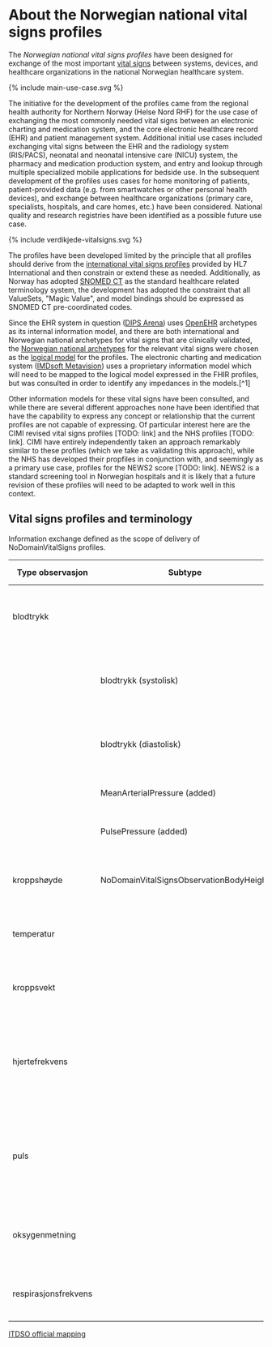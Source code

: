 # About the Norwegian national vital signs profiles

The *Norwegian national vital signs profiles* have been designed for exchange of the most important [vital signs](https://en.wikipedia.org/wiki/Vital_signs) between systems, devices, and healthcare organizations in the national Norwegian healthcare system.

<div>{% include main-use-case.svg %}</div>

The initiative for the development of the profiles came from the regional health authority for Northern Norway (Helse Nord RHF) for the use case of exchanging the most commonly needed vital signs between an electronic charting and medication system, and the core electronic healthcare record (EHR) and patient management system. Additional initial use cases included exchanging vital signs between the EHR and the radiology system (RIS/PACS), neonatal and neonatal intensive care (NICU) system, the pharmacy and medication production system, and entry and lookup through multiple specialized mobile applications for bedside use. In the subsequent development of the profiles uses cases for home monitoring of patients, patient-provided data (e.g. from smartwatches or other personal health devices), and exchange between healthcare organizations (primary care, specialists, hospitals, and care homes, etc.) have been considered. National quality and research registries have been identified as a possible future use case.

<div>{% include verdikjede-vitalsigns.svg %}</div>

The profiles have been developed limited by the principle that all profiles should derive from the [international vital signs profiles](http://hl7.org/fhir/vitalsigns.html) provided by HL7 International and then constrain or extend these as needed. Additionally, as Norway has adopted [SNOMED CT](https://www.snomed.org) as the standard healthcare related terminology system, the development has adopted the constraint that all ValueSets, "Magic Value", and model bindings should be expressed as SNOMED CT pre-coordinated codes.

Since the EHR system in question ([DIPS Arena](https://www.dips.com/)) uses [OpenEHR](https://www.openehr.org) archetypes as its internal information model, and there are both international and Norwegian national archetypes for vital signs that are clinically validated, the [Norwegian national archetypes](https://arketyper.no/ckm/) for the relevant vital signs were chosen as the [logical model](https://fhirblog.com/2016/10/17/logical-models-in-fhir/) for the profiles. The electronic charting and medication system ([IMDsoft Metavision](https://www.imd-soft.com/)) uses a proprietary information model which will need to be mapped to the logical model expressed in the FHIR profiles, but was consulted in order to identify any impedances in the models.[^1]

Other information models for these vital signs have been consulted, and while there are several different approaches none have been identified that have the capability to express any concept or relationship that the current profiles are not capable of expressing. Of particular interest here are the CIMI revised vital signs profiles [TODO: link] and the NHS profiles [TODO: link]. CIMI have entirely independently taken an approach remarkably similar to these profiles (which we take as validating this approach), while the NHS has developed their propfiles in conjunction with, and seemingly as a primary use case, profiles for the NEWS2 score [TODO: link]. NEWS2 is a standard screening tool in Norwegian hospitals and it is likely that a future revision of these profiles will need to be adapted to work well in this context.  

## Vital signs profiles and terminology

Information exchange defined as the scope of delivery of NoDomainVitalSigns profiles.  

|Type observasjon|Subtype|Profile|LOINC|SNOMED|IHTSDO official|
|----------------|---------|------|-----|------|------|
|blodtrykk||NoDomainVitalSignsObservationBloodpressure|85354-9 Blood pressure panel with all children optional|no mapping|no mapping|
||blodtrykk (systolisk)|(component)|8480-6 Systolic blood-pressure|4471000202106 Systemic systolic arterial blood pressure (observable entity) |271649006 Systolic blood pressure (observable entity)|
||blodtrykk (diastolisk)|(component)|8462-4 Diastolic blood-pressure|4481000202108 Systemic diastolic arterial blood pressure (observable entity)|271650006 Diastolic blood pressure (observable entity)|
||MeanArterialPressure (added)|(component)|8478-0 |4491000202105 (finnes ikke i norsk ekstensjon)||
||PulsePressure (added)|(component)|NA| Systemic arterial pulse pressure (observable entity)||
|kroppshøyde|NoDomainVitalSignsObservationBodyHeight||8302-2 Body height|50373000 Body height measure (observable entity)|248334005 Length of body (observable entity)|
|temperatur||NoDomainVitalSignsObservationBodyTemp|8310-5 Body temperature|276885007 Core body temperature (observable entity)|276885007 Core body temperature (observable entity)|
|kroppsvekt||NoDomainVitalSignsObservationBodyWeight|29563-7 Body weight|27113001 Body weight (observable entity)|27113001 Body weight (observable entity)|
|hjertefrekvens||NoDomainVitalSignsObservationHeartRate|8867-4 heart-rate|364075005 Heart Rate|78564009 Heart rate measured at systemic artery (observable entity) ECL bruker 364075005|
|puls||NoDomainVitalSignsObservationPulse|8867-4 heart-rate|78564009 Heart rate measured at systemic artery (observable entity)|78564009 Heart rate measured at systemic artery (observable entity) ECL bruker 364075005|
|oksygenmetning||NoDomainVitalSignsObservationOxygenSaturation|2708-6 (bør erstattes med 59408-5 internasjonalt)|431314004 Peripheral oxygen saturation (observable entity)|431314004 Peripheral oxygen saturation (observable entity)|
|respirasjonsfrekvens||NoDomainVitalSignsObservationRespirationRate|9279-1 Respiratory Rate|271625008 Rate of spontaneous respiration (observable entity)|86290005 Respiratory rate (observable entity)|

[ITDSO official mapping](https://confluence.ihtsdotools.org/display/FHIR/Vital+Signs+panel+binding)